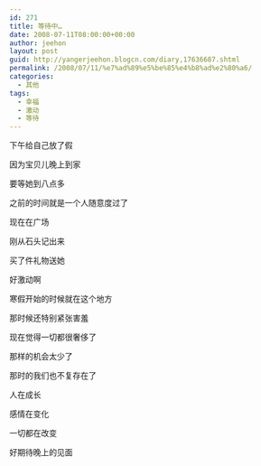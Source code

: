 ```yaml
---
id: 271
title: 等待中…
date: 2008-07-11T08:00:00+00:00
author: jeehon
layout: post
guid: http://yangerjeehon.blogcn.com/diary,17636687.shtml
permalink: /2008/07/11/%e7%ad%89%e5%be%85%e4%b8%ad%e2%80%a6/
categories:
  - 其他
tags:
  - 幸福
  - 激动
  - 等待
---
```

下午给自己放了假
  
因为宝贝儿晚上到家
  
要等她到八点多
  
之前的时间就是一个人随意度过了
  
现在在广场
  
刚从石头记出来
  
买了件礼物送她
  
好激动啊
  
寒假开始的时候就在这个地方
  
那时候还特别紧张害羞
  
现在觉得一切都很奢侈了
  
那样的机会太少了
  
那时的我们也不复存在了
  
人在成长
  
感情在变化
  
一切都在改变

好期待晚上的见面